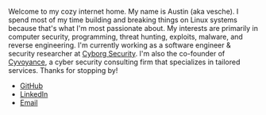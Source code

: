 Welcome to my cozy internet home. My name is Austin (aka vesche). I spend most of my time building and breaking things on Linux systems because that's what I'm most passionate about. My interests are primarily in computer security, programming, threat hunting, exploits, malware, and reverse engineering. I'm currently working as a software engineer & security researcher at [Cyborg Security](https://cyborgsecurity.com). I'm also the co-founder of [Cyvoyance](https://cyvoyance.com), a cyber security consulting firm that specializes in tailored services. Thanks for stopping by!

* [GitHub](https://github.com/vesche)
* [LinkedIn](https://www.linkedin.com/in/vesche/)
* <a href="mailto:austin.jackson@cyvoyance.com">Email</a>
